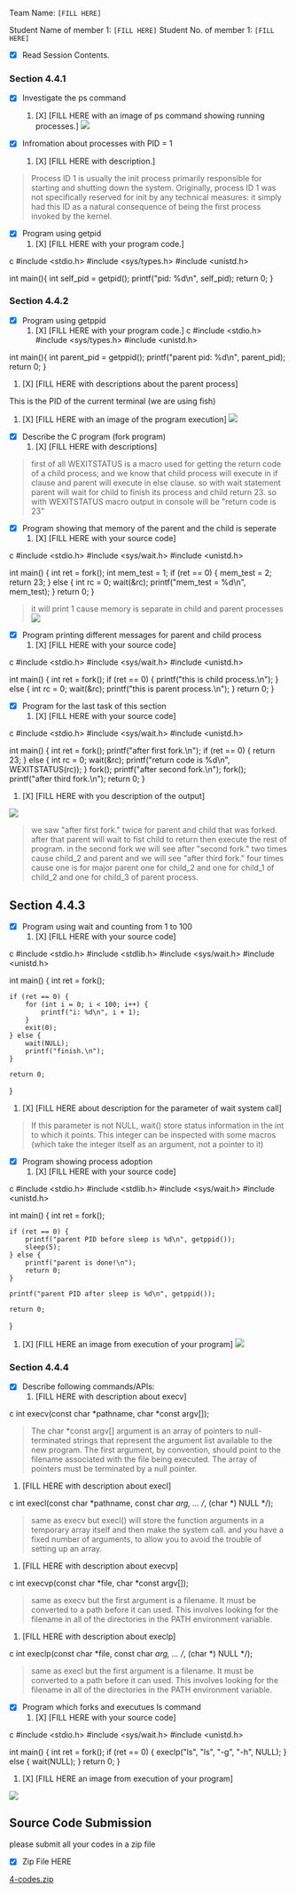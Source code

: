Team Name: `[FILL HERE]`

Student Name of member 1: `[FILL HERE]`
Student No. of member 1: `[FILL HERE]`


- [X] Read Session Contents.

### Section 4.4.1
- [X] Investigate the ps command
    1. [X] [FILL HERE with an image of ps command showing running processes.]
![](photo_1_2023-09-05_13-14-55.jpg)


- [X] Infromation about processes with PID = 1
    1. [X] [FILL HERE with description.]

> Process ID 1 is usually the init process primarily responsible for starting and shutting down the system. Originally, process ID 1 was not specifically reserved for init by any technical measures: it simply had this ID as a natural consequence of being the first process invoked by the kernel.

- [X] Program using getpid
    1. [X] [FILL HERE with your program code.]

c
#include <stdio.h>
#include <sys/types.h>
#include <unistd.h>

int main(){
    int self_pid = getpid();
    printf("pid: %d\n", self_pid);
    return 0;
}

### Section 4.4.2


- [X] Program using getppid
    1. [X] [FILL HERE with your program code.]
c
#include <stdio.h>
#include <sys/types.h>
#include <unistd.h>

int main(){
    int parent_pid = getppid();
    printf("parent pid: %d\n", parent_pid);
    return 0;
}

1. [X] [FILL HERE with descriptions about the parent process]

This is the PID of the current terminal (we are using fish)

1. [X] [FILL HERE with an image of the program execution]
![](photo_2_2023-09-05_13-14-55.jpg)


- [X] Describe the C program (fork program)
    1. [X] [FILL HERE with descriptions]

> first of all WEXITSTATUS is a macro used for getting the return code of a child process; and we know that child process will execute in if clause and parent will execute in else clause. so with wait statement parent will wait for child to finish its process and child return 23. so with WEXITSTATUS macro output in console will be "return code is 23"

- [X] Program showing that memory of the parent and the child is seperate
    1. [X] [FILL HERE with your source code]

c
#include <stdio.h>
#include <sys/wait.h>
#include <unistd.h>

int main() {
  int ret = fork();
  int mem_test = 1;
  if (ret == 0) {
    mem_test = 2;
    return 23;
  } else {
    int rc = 0;
    wait(&rc);
    printf("mem_test = %d\n", mem_test);
  }
  return 0;
}

> it will print 1 cause memory is separate in child and parent processes
![](photo_3_2023-09-05_13-14-55.jpg)


- [X] Program printing different messages for parent and child process
    1. [X] [FILL HERE with your source code]

c
#include <stdio.h>
#include <sys/wait.h>
#include <unistd.h>

int main() {
  int ret = fork();
  if (ret == 0) {
    printf("this is child process.\n");
  } else {
    int rc = 0;
    wait(&rc);
    printf("this is parent process.\n");
  }
  return 0;
}

- [X] Program for the last task of this section
    1. [X] [FILL HERE with your source code]

c
#include <stdio.h>
#include <sys/wait.h>
#include <unistd.h>

int main() {
  int ret = fork();
  printf("after first fork.\n");
  if (ret == 0) {
    return 23;
  } else {
    int rc = 0;
    wait(&rc);
    printf("return code is %d\n", WEXITSTATUS(rc));
  }
  fork();
  printf("after second fork.\n");
        fork();
  printf("after third fork.\n");
  return 0;
}


1. [X] [FILL HERE with you description of the output]

![](photo_4_2023-09-05_13-14-55.jpg)

> we saw "after first fork." twice for parent and child that was forked. after that parent will wait to fist child to return then execute the rest of program. in the second fork we will see after "second fork." two times cause child_2 and parent and we will see "after third fork." four times cause one is for major parent one for child_2 and one for child_1 of child_2 and one for child_3 of parent process.


## Section 4.4.3

- [X] Program using wait and counting from 1 to 100
    1. [X] [FILL HERE with your source code]

c
#include <stdio.h>
#include <stdlib.h>
#include <sys/wait.h>
#include <unistd.h>

int main() {
    int ret = fork();

    if (ret == 0) {
        for (int i = 0; i < 100; i++) {
            printf("i: %d\n", i + 1);
        }
        exit(0);
    } else {
        wait(NULL);
        printf("finish.\n");
    }

    return 0;
}

1. [X] [FILL HERE about description for the parameter of wait system call]

>   If this parameter is not NULL, wait() store status information in the int to which it points.  This integer can be inspected with some macros (which take the integer itself as an argument, not a pointer to it)


- [X] Program showing process adoption
    1. [X] [FILL HERE with your source code]

c
#include <stdio.h>
#include <stdlib.h>
#include <sys/wait.h>
#include <unistd.h>

int main() {
    int ret = fork();

    if (ret == 0) {
        printf("parent PID before sleep is %d\n", getppid());
        sleep(5);
    } else {
        printf("parent is done!\n");
        return 0;
    }

    printf("parent PID after sleep is %d\n", getppid());

    return 0;
}

1. [X] [FILL HERE an image from execution of your program]
![](photo_5_2023-09-05_13-14-55.jpg)


### Section 4.4.4

- [X] Describe following commands/APIs:
    1. [FILL HERE with description about execv]

c
int execv(const char *pathname, char *const argv[]);

> The char *const argv[] argument is an array of pointers to null-terminated strings that represent the argument list available to the new program.  The first argument, by convention, should point to the filename associated with the file being executed. The array of pointers must be terminated by a null pointer.

1. [FILL HERE with description about execl]

c
int execl(const char *pathname, const char *arg, ...
                       /*, (char *) NULL */);

> same as execv but execl() will store the function arguments in a temporary array itself and then make the system call. and you have a fixed number of arguments, to allow you to avoid the trouble of setting up an array.

1. [FILL HERE with description about execvp]

c
int execvp(const char *file, char *const argv[]);

> same as execv but the first argument is a filename. It must be converted to a path before it can used. This involves looking for the filename in all of the directories in the PATH environment variable.

1. [FILL HERE with description about execlp]

c
int execlp(const char *file, const char *arg, ...
                       /*, (char *) NULL */);

> same as execl but the first argument is a filename. It must be converted to a path before it can used. This involves looking for the filename in all of the directories in the PATH environment variable.


- [X] Program which forks and executues ls command
    1. [X] [FILL HERE with your source code]

c
#include <stdio.h>
#include <sys/wait.h>
#include <unistd.h>

int main() {
    int ret = fork();
    if (ret == 0) {
        execlp("ls", "ls", "-g", "-h", NULL);
    } else {
        wait(NULL);
    }
    return 0;
}

1. [X] [FILL HERE an image from execution of your program]

![](photo_6_2023-09-05_13-14-55.jpg)

## Source Code Submission

please submit all your codes in a zip file

 - [X] Zip File HERE

[4-codes.zip](4-codes.zip)